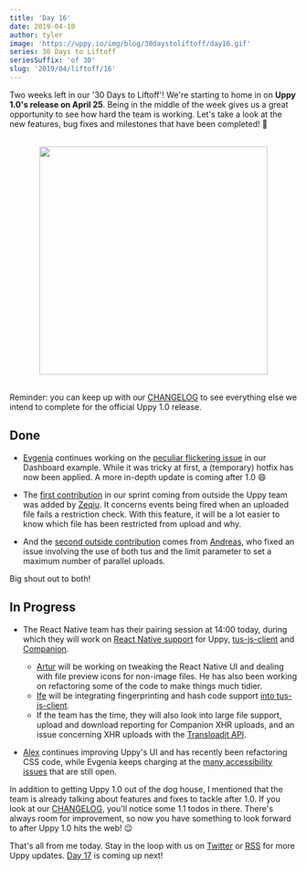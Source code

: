 ```yaml
---
title: 'Day 16'
date: 2019-04-10
author: tyler
image: 'https://uppy.io/img/blog/30daystoliftoff/day16.gif'
series: 30 Days to Liftoff
seriesSuffix: 'of 30'
slug: '2019/04/liftoff/16'
---
```


Two weeks left in our '30 Days to Liftoff'! We're starting to home in on **Uppy
1.0's release on April 25**. Being in the middle of the week gives us a great
opportunity to see how hard the team is working. Let's take a look at the new
features, bug fixes and milestones that have been completed! :dog:

<center><br /><img width="400" src="/img/blog/30daystoliftoff/day16.gif" /><br /><br /></center>

Reminder: you can keep up with our
[CHANGELOG](https://github.com/transloadit/uppy/blob/master/CHANGELOG.md) to see
everything else we intend to complete for the official Uppy 1.0 release.

<!--truncate-->

## Done

- [Evgenia](https://github.com/lakesare) continues working on the
  [peculiar flickering issue](https://github.com/transloadit/uppy/pull/1400#issuecomment-481039845)
  in our Dashboard example. While it was tricky at first, a (temporary) hotfix
  has now been applied. A more in-depth update is coming after 1.0 :smile:

- The [first contribution](https://github.com/transloadit/uppy/pull/1436) in our
  sprint coming from outside the Uppy team was added by
  [Zeqiu](https://github.com/allenfantasy). It concerns events being fired when
  an uploaded file fails a restriction check. With this feature, it will be a
  lot easier to know which file has been restricted from upload and why.

- And the
  [second outside contribution](https://github.com/transloadit/uppy/pull/1429)
  comes from [Andreas](https://github.com/ap--), who fixed an issue involving
  the use of both tus and the limit parameter to set a maximum number of
  parallel uploads.

Big shout out to both!

## In Progress

- The React Native team has their pairing session at 14:00 today, during which
  they will work on
  [React Native support](https://github.com/transloadit/uppy/pull/988) for Uppy,
  [tus-js-client](https://github.com/tus/tus-js-client) and
  [Companion](https://github.com/transloadit/uppy/tree/master/packages/@uppy/companion).

  - [Artur](https://github.com/arturi) will be working on tweaking the React
    Native UI and dealing with file preview icons for non-image files. He has
    also been working on refactoring some of the code to make things much
    tidier.
  - [Ife](https://github.com/ifedapoolarewaju) will be integrating
    fingerprinting and hash code support
    [into tus-js-client](https://github.com/tus/tus-js-client/pull/73).
  - If the team has the time, they will also look into large file support,
    upload and download reporting for Companion XHR uploads, and an issue
    concerning XHR uploads with the
    [Transloadit API](https://transloadit.com/docs/api/).

- [Alex](https://github.com/nqst) continues improving Uppy's UI and has recently
  been refactoring CSS code, while Evgenia keeps charging at the
  [many accessibility issues](https://github.com/transloadit/uppy/issues/created_by/nqst)
  that are still open.

In addition to getting Uppy 1.0 out of the dog house, I mentioned that the team
is already talking about features and fixes to tackle after 1.0. If you look at
our [CHANGELOG](https://github.com/transloadit/uppy/blob/master/CHANGELOG.md),
you'll notice some 1.1 todos in there. There's always room for improvement, so
now you have something to look forward to after Uppy 1.0 hits the web! :wink:

That's all from me today. Stay in the loop with us on
[Twitter](https://twitter.com/uppy_io) or [RSS](https://uppy.io/atom.xml) for
more Uppy updates. [Day 17](/blog/2019/04/liftoff-17/) is coming up next!
